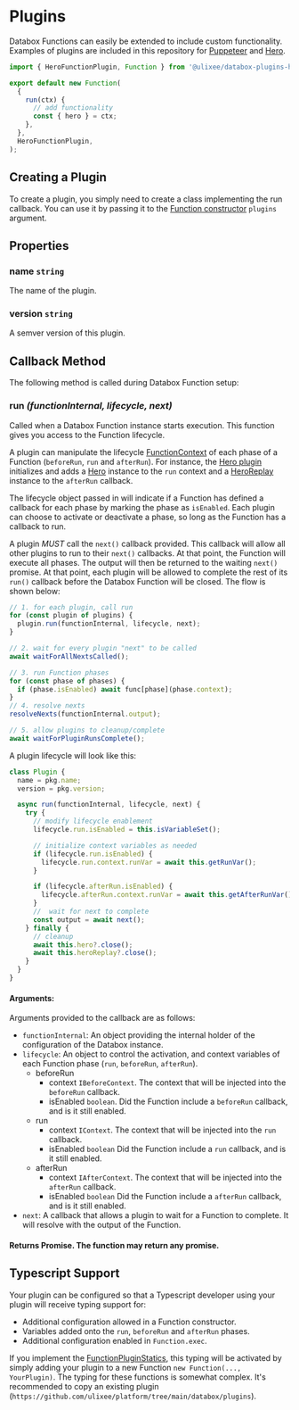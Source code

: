 # Plugins

Databox Functions can easily be extended to include custom functionality. Examples of plugins are included in this repository for [Puppeteer](./puppeteer-plugin.md) and [Hero](./hero-plugin.md).

```js
import { HeroFunctionPlugin, Function } from '@ulixee/databox-plugins-hero';

export default new Function(
  {
    run(ctx) {
      // add functionality
      const { hero } = ctx;
    },
  },
  HeroFunctionPlugin,
);
```

## Creating a Plugin

To create a plugin, you simply need to create a class implementing the run callback. You can use it by passing it to the [Function constructor](../basics/function#constructor) `plugins` argument.

## Properties

### name `string`

The name of the plugin.

### version `string`

A semver version of this plugin.

## Callback Method

The following method is called during Databox Function setup:

### run _(functionInternal, lifecycle, next)_

Called when a Databox Function instance starts execution. This function gives you access to the Function lifecycle.

A plugin can manipulate the lifecycle [FunctionContext](../basics/function-context.md) of each phase of a Function (`beforeRun`, `run` and `afterRun`). For instance, the [Hero plugin](./hero-plugin.md) initializes and adds a [Hero](https://ulixee.org/docs/hero/basic-client/hero) instance to the `run` context and a [HeroReplay](https://ulixee.org/docs/hero/basic-client/hero-replay) instance to the `afterRun` callback.

The lifecycle object passed in will indicate if a Function has defined a callback for each phase by marking the phase as `isEnabled`. Each plugin can choose to activate or deactivate a phase, so long as the Function has a callback to run.

A plugin _MUST_ call the `next()` callback provided. This callback will allow all other plugins to run to their `next()` callbacks. At that point, the Function will execute all phases. The output will then be returned to the waiting `next()` promise. At that point, each plugin will be allowed to complete the rest of its `run()` callback before the Databox Function will be closed. The flow is shown below:

```js
// 1. for each plugin, call run
for (const plugin of plugins) {
  plugin.run(functionInternal, lifecycle, next);
}

// 2. wait for every plugin "next" to be called
await waitForAllNextsCalled();

// 3. run Function phases
for (const phase of phases) {
  if (phase.isEnabled) await func[phase](phase.context);
}
// 4. resolve nexts
resolveNexts(functionInternal.output);

// 5. allow plugins to cleanup/complete
await waitForPluginRunsComplete();
```

A plugin lifecycle will look like this:

```js
class Plugin {
  name = pkg.name;
  version = pkg.version;

  async run(functionInternal, lifecycle, next) {
    try {
      // modify lifecycle enablement
      lifecycle.run.isEnabled = this.isVariableSet();

      // initialize context variables as needed
      if (lifecycle.run.isEnabled) {
        lifecycle.run.context.runVar = await this.getRunVar();
      }

      if (lifecycle.afterRun.isEnabled) {
        lifecycle.afterRun.context.runVar = await this.getAfterRunVar();
      }
      //  wait for next to complete
      const output = await next();
    } finally {
      // cleanup
      await this.hero?.close();
      await this.heroReplay?.close();
    }
  }
}
```

#### **Arguments**:

Arguments provided to the callback are as follows:

- `functionInternal`: An object providing the internal holder of the configuration of the Databox instance.
- `lifecycle`: An object to control the activation, and context variables of each Function phase (`run`, `beforeRun`, `afterRun`).
  - beforeRun
    - context `IBeforeContext`. The context that will be injected into the `beforeRun` callback.
    - isEnabled `boolean`. Did the Function include a `beforeRun` callback, and is it still enabled.
  - run
    - context `IContext`. The context that will be injected into the `run` callback.
    - isEnabled `boolean` Did the Function include a `run` callback, and is it still enabled.
  - afterRun
    - context `IAfterContext`. The context that will be injected into the `afterRun` callback.
    - isEnabled `boolean` Did the Function include a `afterRun` callback, and is it still enabled.
- `next`: A callback that allows a plugin to wait for a Function to complete. It will resolve with the output of the Function.

#### Returns Promise<any>. The function may return any promise.

## Typescript Support

Your plugin can be configured so that a Typescript developer using your plugin will receive typing support for:
- Additional configuration allowed in a Function constructor.
- Variables added onto the `run`, `beforeRun` and `afterRun` phases. 
- Additional configuration enabled in `Function.exec`.

If you implement the [FunctionPluginStatics](https://github.com/ulixee/platform/tree/main/databox/client/interfaces/IFunctionPluginStatics.ts), this typing will be activated by simply adding your plugin to a new Function `new Function(..., YourPlugin)`. The typing for these functions is somewhat complex. It's recommended to copy an existing plugin (`https://github.com/ulixee/platform/tree/main/databox/plugins`).
